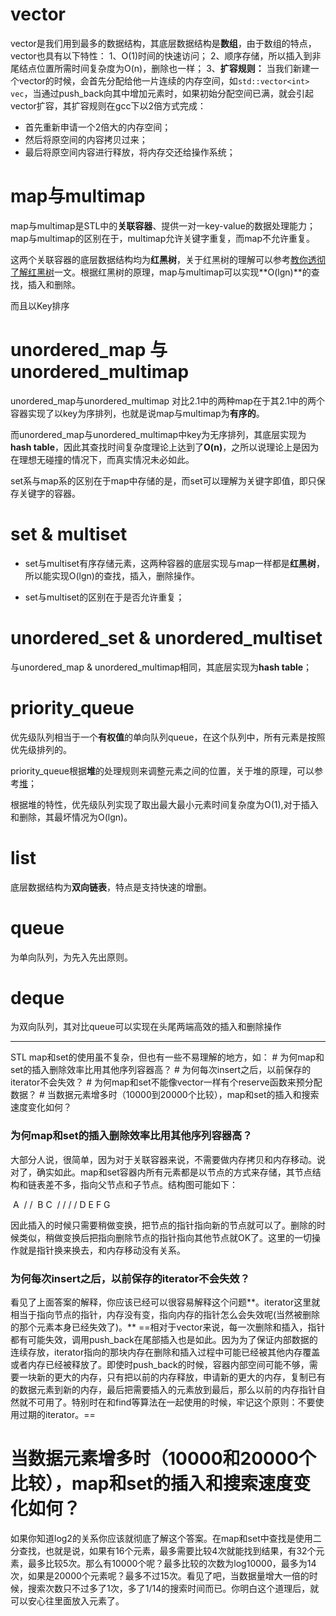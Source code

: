 # vector

vector是我们用到最多的数据结构，其底层数据结构是**数组**，由于数组的特点，vector也具有以下特性：
1、O(1)时间的快速访问；
2、顺序存储，所以插入到非尾结点位置所需时间复杂度为O(n)，删除也一样；
3、**扩容规则：** 
	当我们新建一个vector的时候，会首先分配给他一片连续的内存空间，如`std::vector<int> vec`，当通过push_back向其中增加元素时，如果初始分配空间已满，就会引起vector扩容，其扩容规则在gcc下以2倍方式完成：

- 首先重新申请一个2倍大的内存空间；
- 然后将原空间的内容拷贝过来；
- 最后将原空间内容进行释放，将内存交还给操作系统；



# map与multimap

map与multimap是STL中的**关联容器**、提供一对一key-value的数据处理能力； map与multimap的区别在于，multimap允许关键字重复，而map不允许重复。

这两个关联容器的底层数据结构均为**红黑树**，关于红黑树的理解可以参考[教你透彻了解红黑树](https://link.jianshu.com/?t=https%3A%2F%2Fgithub.com%2Fjulycoding%2FThe-Art-Of-Programming-By-July%2Fblob%2Fmaster%2Febook%2Fzh%2F03.01.md)一文。根据红黑树的原理，map与multimap可以实现**O(lgn)**的查找，插入和删除。

而且以Key排序 



# unordered_map 与unordered_multimap

unordered_map与unordered_multimap 对比2.1中的两种map在于其2.1中的两个容器实现了以key为序排列，也就是说map与multimap为**有序的**。

而unordered_map与unordered_multimap中key为无序排列，其底层实现为**hash table**，因此其查找时间复杂度理论上达到了**O(n)**，之所以说理论上是因为在理想无碰撞的情况下，而真实情况未必如此。







set系与map系的区别在于map中存储的是<key-value>，而set可以理解为关键字即值，即只保存关键字的容器。

#  set & multiset

- set与multiset有序存储元素，这两种容器的底层实现与map一样都是**红黑树**，所以能实现O(lgn)的查找，插入，删除操作。

- set与multiset的区别在于是否允许重复；

# unordered_set & unordered_multiset

与unordered_map & unordered_multimap相同，其底层实现为**hash table**；

# priority_queue

优先级队列相当于一个**有权值**的单向队列queue，在这个队列中，所有元素是按照优先级排列的。

priority_queue根据**堆**的处理规则来调整元素之间的位置，关于堆的原理，可以参考[堆](https://link.jianshu.com/?t=http%3A%2F%2Fblog.csdn.net%2Fchangyuanchn%2Farticle%2Fdetails%2F14564403)；

根据堆的特性，优先级队列实现了取出最大最小元素时间复杂度为O(1),对于插入和删除，其最坏情况为O(lgn)。



# list

底层数据结构为**双向链表**，特点是支持快速的增删。

# queue

为单向队列，为先入先出原则。

# deque

为双向队列，其对比queue可以实现在头尾两端高效的插入和删除操作



----

STL map和set的使用虽不复杂，但也有一些不易理解的地方，如：
\# 为何map和set的插入删除效率比用其他序列容器高？
\# 为何每次insert之后，以前保存的iterator不会失效？
\# 为何map和set不能像vector一样有个reserve函数来预分配数据？
\# 当数据元素增多时（10000到20000个比较），map和set的插入和搜索速度变化如何？



### 为何map和set的插入删除效率比用其他序列容器高？

大部分人说，很简单，因为对于关联容器来说，不需要做内存拷贝和内存移动。说对了，确实如此。map和set容器内所有元素都是以节点的方式来存储，其节点结构和链表差不多，指向父节点和子节点。结构图可能如下：

​     A
​    / /
​    B  C
​    / / / /
   D E F G

因此插入的时候只需要稍做变换，把节点的指针指向新的节点就可以了。删除的时候类似，稍做变换后把指向删除节点的指针指向其他节点就OK了。这里的一切操作就是指针换来换去，和内存移动没有关系。

### 为何每次insert之后，以前保存的iterator不会失效？

看见了上面答案的解释，你应该已经可以很容易解释这个问题**。iterator这里就相当于指向节点的指针，内存没有变，指向内存的指针怎么会失效呢(当然被删除的那个元素本身已经失效了)。**  ==相对于vector来说，每一次删除和插入，指针都有可能失效，调用push_back在尾部插入也是如此。因为为了保证内部数据的连续存放，iterator指向的那块内存在删除和插入过程中可能已经被其他内存覆盖或者内存已经被释放了。即使时push_back的时候，容器内部空间可能不够，需要一块新的更大的内存，只有把以前的内存释放，申请新的更大的内存，复制已有的数据元素到新的内存，最后把需要插入的元素放到最后，那么以前的内存指针自然就不可用了。特别时在和find等算法在一起使用的时候，牢记这个原则：不要使用过期的iterator。==



# 当数据元素增多时（10000和20000个比较），map和set的插入和搜索速度变化如何？

如果你知道log2的关系你应该就彻底了解这个答案。在map和set中查找是使用二分查找，也就是说，如果有16个元素，最多需要比较4次就能找到结果，有32个元素，最多比较5次。那么有10000个呢？最多比较的次数为log10000，最多为14次，如果是20000个元素呢？最多不过15次。看见了吧，当数据量增大一倍的时候，搜索次数只不过多了1次，多了1/14的搜索时间而已。你明白这个道理后，就可以安心往里面放入元素了。